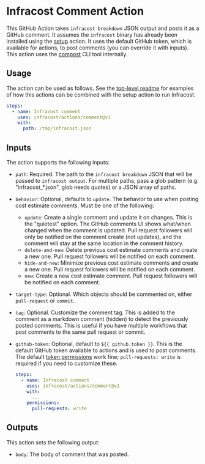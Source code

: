 # Infracost Comment Action

This GitHub Action takes `infracost breakdown` JSON output and posts it as a GitHub comment. It assumes the `infracost` binary has already been installed using the [setup](../setup) action. It uses the default GitHub token, which is available for actions, to post comments (you can override it with inputs). This action uses the [compost](https://github.com/infracost/compost) CLI tool internally.

## Usage

The action can be used as follows. See the [top-level readme](https://github.com/infracost/actions) for examples of how this actions can be combined with the setup action to run Infracost.

```yml
steps:
  - name: Infracost comment
    uses: infracost/actions/comment@v1
    with: 
      path: /tmp/infracost.json
```

## Inputs

The action supports the following inputs:

- `path`: Required. The path to the `infracost breakdown` JSON that will be passed to `infracost output`. For multiple paths, pass a glob pattern (e.g. "infracost_*.json", glob needs quotes) or a JSON array of paths.

- `behavior`: Optional, defaults to `update`. The behavior to use when posting cost estimate comments. Must be one of the following:  
  - `update`: Create a single comment and update it on changes. This is the "quietest" option. The GitHub comments UI shows what/when changed when the comment is updated. Pull request followers will only be notified on the comment create (not updates), and the comment will stay at the same location in the comment history.
  - `delete-and-new`: Delete previous cost estimate comments and create a new one. Pull request followers will be notified on each comment.
  - `hide-and-new`: Minimize previous cost estimate comments and create a new one. Pull request followers will be notified on each comment.
  - `new`: Create a new cost estimate comment. Pull request followers will be notified on each comment.

- `target-type`: Optional. Which objects should be commented on, either `pull-request` or `commit`.

- `tag`: Optional. Customize the comment tag. This is added to the comment as a markdown comment (hidden) to detect the previously posted comments. This is useful if you have multiple workflows that post comments to the same pull request or commit.

- `github-token`: Optional, default to `${{ github.token }}`. This is the default GitHub token available to actions and is used to post comments. The default [token permissions](https://docs.github.com/en/actions/learn-github-actions/workflow-syntax-for-github-actions#permissions) work fine; `pull-requests: write` is required if you need to customize these.

    ```yml
    steps:
      - name: Infracost comment
        uses: infracost/actions/comment@v1
        with:
          ...
        permissions:
          pull-requests: write
    ```

## Outputs

This action sets the following output:

- `body`: The body of comment that was posted.

